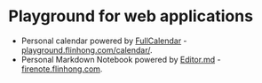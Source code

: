 # Playground for web applications

- Personal calendar powered by [FullCalendar](https://fullcalendar.io/) - [playground.flinhong.com/calendar/](https://playground.flinhong.com/calendar/).
- Personal Markdown Notebook powered by [Editor.md](https://pandao.github.io/editor.md/) - [firenote.flinhong.com](https://firenote.flinhong.com/).
